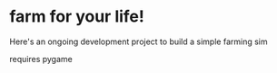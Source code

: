# farm for your life!
Here's an ongoing development project to build a simple farming sim

requires pygame
